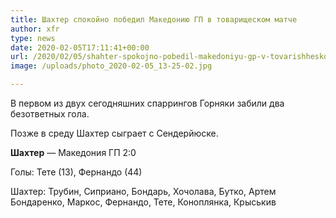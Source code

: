 ```yaml
---
title: Шахтер спокойно победил Македонию ГП в товарищеском матче
author: xfr
type: news
date: 2020-02-05T17:11:41+00:00
url: /2020/02/05/shahter-spokojno-pobedil-makedoniyu-gp-v-tovarishheskom-matche/
image: /uploads/photo_2020-02-05_13-25-02.jpg

---
```

В первом из двух сегодняшних спаррингов Горняки забили два безответных гола.

Позже в среду Шахтер сыграет с Сендерйюске.

**Шахтер** &#8212; Македония ГП 2:0
  
Голы: Тете (13), Фернандо (44)

Шахтер: Трубин, Сиприано, Бондарь, Хочолава, Бутко, Артем Бондаренко, Маркос, Фернандо, Тете, Коноплянка, Крыськив
